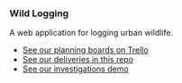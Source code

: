 ### Wild Logging
A web application for logging urban wildlife.

* [See our planning boards on Trello](https://trello.com/b/rRl2fKYh/the-urban-wild)
* [See our deliveries in this repo](https://github.com/TheUrbanWild/WildLogging/tree/master/docs/deliveries)
* [See our investigations demo](theurbanwildtest.github.io)
